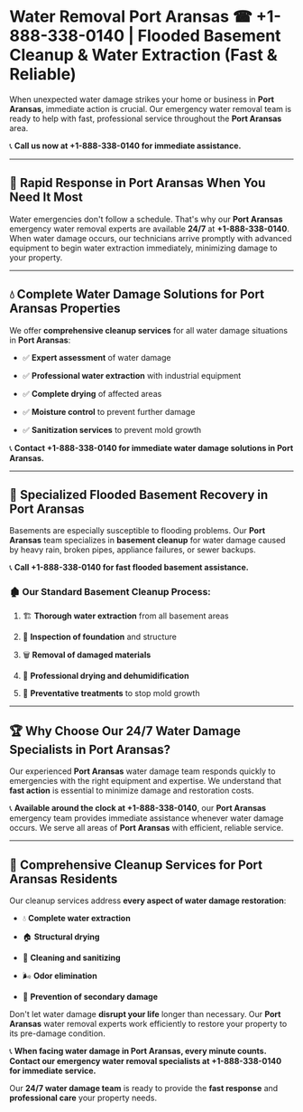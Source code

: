 # Water Removal Port Aransas ☎ +1-888-338-0140 | Flooded Basement Cleanup & Water Extraction (Fast & Reliable)

When unexpected water damage strikes your home or business in **Port Aransas**, immediate action is crucial. Our emergency water removal team is ready to help with fast, professional service throughout the **Port Aransas** area. 

📞 **Call us now at +1-888-338-0140 for immediate assistance.**
---
## 🚀 Rapid Response in Port Aransas When You Need It Most
Water emergencies don't follow a schedule. That's why our **Port Aransas** emergency water removal experts are available **24/7** at **+1-888-338-0140**. When water damage occurs, our technicians arrive promptly with advanced equipment to begin water extraction immediately, minimizing damage to your property.
---
## 💧 Complete Water Damage Solutions for Port Aransas Properties
We offer **comprehensive cleanup services** for all water damage situations in **Port Aransas**:
- ✅ **Expert assessment** of water damage  
- ✅ **Professional water extraction** with industrial equipment  
- ✅ **Complete drying** of affected areas  
- ✅ **Moisture control** to prevent further damage  
- ✅ **Sanitization services** to prevent mold growth  
📞 **Contact +1-888-338-0140 for immediate water damage solutions in Port Aransas.**
---
## 🌊 Specialized Flooded Basement Recovery in Port Aransas
Basements are especially susceptible to flooding problems. Our **Port Aransas** team specializes in **basement cleanup** for water damage caused by heavy rain, broken pipes, appliance failures, or sewer backups. 
📞 **Call +1-888-338-0140 for fast flooded basement assistance.**
### 🏚️ Our Standard Basement Cleanup Process:
1. 🏗️ **Thorough water extraction** from all basement areas  
2. 🔎 **Inspection of foundation** and structure  
3. 🗑️ **Removal of damaged materials**  
4. 💨 **Professional drying and dehumidification**  
5. 🚫 **Preventative treatments** to stop mold growth  
---
## 🏆 Why Choose Our 24/7 Water Damage Specialists in Port Aransas?
Our experienced **Port Aransas** water damage team responds quickly to emergencies with the right equipment and expertise. We understand that **fast action** is essential to minimize damage and restoration costs.
📞 **Available around the clock at +1-888-338-0140**, our **Port Aransas** emergency team provides immediate assistance whenever water damage occurs. We serve all areas of **Port Aransas** with efficient, reliable service.
---
## 🧹 Comprehensive Cleanup Services for Port Aransas Residents
Our cleanup services address **every aspect of water damage restoration**:
- 💧 **Complete water extraction**  
- 🏠 **Structural drying**  
- 🧼 **Cleaning and sanitizing**  
- 🌬️ **Odor elimination**  
- 🚫 **Prevention of secondary damage**  
Don't let water damage **disrupt your life** longer than necessary. Our **Port Aransas** water removal experts work efficiently to restore your property to its pre-damage condition.
📞 **When facing water damage in Port Aransas, every minute counts. Contact our emergency water removal specialists at +1-888-338-0140 for immediate service.**
Our **24/7 water damage team** is ready to provide the **fast response** and **professional care** your property needs.
